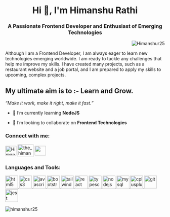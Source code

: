 <h1 align="center">Hi 👋, I'm Himanshu Rathi</h1>
<h3 align="center"> A Passionate Frontend Developer and Enthusiast of Emerging Technologies</h3>
<p align="right"> <img src="https://komarev.com/ghpvc/?username=Himanshu-25&label=Profile%20views&color=0e75b6&style=flat" alt="Himanshur25" /> </p>
Although I am a Frontend Developer, I am always eager to learn new technologies emerging worldwide. I am ready to tackle any challenges that help me improve my skills. I have created many projects, such as a restaurant website and a job portal, and I am prepared to apply my skills to upcoming, complex projects.<br/>

<h2>My ultimate aim is to :-<b> Learn and Grow.</b></h2>
<i><q>Make it work, make it right, make it fast.</q></i>

- 🔭 I’m currently learning **NodeJS**

- 👯 I’m looking to collaborate on **Frontend Technologies**
<h3 align="left">Connect with me:</h3>
<p align="left">
<a href="https://www.linkedin.com/in/himanshu-rathi-5882b9208/" target="blank"><img align="center" src="https://img.icons8.com/color/256/linkedin-2.png" alt="Himanshu" height="30" width="35" /></a>
<a href="https://www.instagram.com/the_himanshu_rathi/" target="blank"><img align="center" src="https://imgs.search.brave.com/eVSFasqi3fuHIiGloWi3Tjz6nU3vyM68DQryVhVFj5g/rs:fit:860:0:0:0/g:ce/aHR0cHM6Ly9jZG4u/cGl4YWJheS5jb20v/cGhvdG8vMjAyMS8x/MC8yNC8yMS8yMy9p/bnN0YWdyYW0tNjcz/OTMzNV82NDAuanBn" alt="the_himanshu_rathi" height="40" width="50" /></a>
 <a href="mailto:himanshu25rathi@gmail.com" target="blank"><img align="center" src="https://cdn4.iconfinder.com/data/icons/social-media-logos-6/512/112-gmail_email_mail-512.png" height="30" width="35" /></a>
</p>

<h3 align="left">Languages and Tools:</h3>
<p align="left">
  <a href="https://www.w3.org/html/" target="_blank" rel="noreferrer"> <img src="https://th.bing.com/th/id/R.e1d424c4b9be7009dd57ef4e7d58e343?rik=EZ8NO5x85jZ0Vg&riu=http%3a%2f%2f1.bp.blogspot.com%2f-NGHwBncyA68%2fUiMm_8b2ZUI%2fAAAAAAAAAnA%2f17OGXCKI4zE%2fs1600%2fLogo%2bHTML5.JPG&ehk=rnVe3RUksYQ4LMnsZ6Xxyf3F5lkj3Br1Eu6vOVCkYh0%3d&risl=&pid=ImgRaw&r=0" alt="html5" width="40" height="40"/> </a><a href="https://www.w3schools.com/css/" target="_blank" rel="noreferrer"> <img src="https://colorlib.com/wp/wp-content/uploads/sites/2/creative-css3-tutorials.jpg" alt="css3" width="40" height="40"/> </a> <a href="https://developer.mozilla.org/en-US/docs/Web/JavaScript" target="_blank" rel="noreferrer"> <img src="https://repository-images.githubusercontent.com/200666631/0060c080-d060-11ea-9698-98d89d68fc6d" alt="javascript" width="40" height="40"/> </a><a href="https://getbootstrap.com" target="_blank" rel="noreferrer"> <img src="https://getbootstrap.com/docs/5.3/assets/brand/bootstrap-logo-shadow.png" alt="bootstrap" width="40" height="40"/> </a><a href="https://tailwindcss.com/" target="_blank" rel="noreferrer"> <img src="https://mythinkpond.com/img/logo/tailwindcss-logo.png" alt="tailwind" width="40" height="40"/> </a> <a href="https://reactjs.org/" target="_blank" rel="noreferrer"> <img src="https://repository-images.githubusercontent.com/410214337/070f2aba-d9d6-4699-b887-9a0f29015b1b" alt="react" width="40" height="40"/> </a><a href="https://www.typescriptlang.org/" target="_blank" rel="noreferrer"> <img src="https://upload.wikimedia.org/wikipedia/commons/f/f5/Typescript.svg" alt="typescript" width="40" height="40"/> </a><a href="https://nodejs.org" target="_blank" rel="noreferrer"> <img src="https://www.devteam.space/wp-content/uploads/2022/05/nodejs.jpg" alt="nodejs" width="40" height="40"/> </a> <a href="https://www.mysql.com/" target="_blank" rel="noreferrer"> <img src="https://imgs.search.brave.com/53sN_pAepxR7rT4dwgP1G4Ssu6HRUcHaFbw6kEqCbfI/rs:fit:860:0:0:0/g:ce/aHR0cHM6Ly91cGxv/YWQud2lraW1lZGlh/Lm9yZy93aWtpcGVk/aWEvZGUvdGh1bWIv/ZC9kZC9NeVNRTF9s/b2dvLnN2Zy8yNTBw/eC1NeVNRTF9sb2dv/LnN2Zy5wbmc" alt="mysql" width="40" height="40"/> </a> <a href="https://www.w3schools.com/cpp/" target="_blank" rel="noreferrer"> <img src="https://styles.redditmedia.com/t5_2qi27/styles/communityIcon_c6mtvgj38ki31.jpg" alt="cplusplus" width="40" height="40"/> </a>  <a href="https://git-scm.com/" target="_blank" rel="noreferrer"> <img src="https://www.vectorlogo.zone/logos/git-scm/git-scm-icon.svg" alt="git" width="40" height="40"/> </a>  <a href="https://jestjs.io" target="_blank" rel="noreferrer"> <img src="https://www.vectorlogo.zone/logos/jestjsio/jestjsio-icon.svg" alt="jest" width="40" height="40"/> </a>   </p>

<p><img align="left" src="https://github-readme-stats.vercel.app/api/top-langs?username=Himanshur25&show_icons=true&locale=en&layout=compact" alt="himanshur25" /></p>

